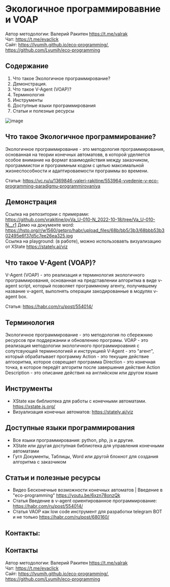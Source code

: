 # Экологичное программировавние и VOAP

Автор методологии: Валерий Ракитен https://t.me/valrak  
Чат: https://t.me/evaclick  
Cайт: https://lyumih.github.io/eco-programming/, https://github.com/Lyumih/eco-programming

## Содержание
1. Что такое Экологичное программирование?
1. Демонстрация.
1. Что такое V-Agent (VOAP)?
1. Терминология
1. Инструменты
1. Доступные языки программирования
1. Статьи и полезные ресурсы

![image](https://user-images.githubusercontent.com/32732179/205506905-eccc4709-0b42-48a2-b01c-79844f8bfd80.png)

## Что такое Экологичное программирование?
Экологичное программирование - это методология программирования, основанная на теории конечных автоматовв, в которой уделяется особое внимание на формат взаимодействия между заказчиком, программистои и программным кодом с целью максимальной жизнеспособности и адаптироваемости программы во времени.

Статья: https://vc.ru/u/1369846-valeri-rakitine/553964-vvedenie-v-eco-programming-paradigmu-programmirovaniya

## Демонстрация
Ссылка на репозитории с примерами: https://github.com/vrakitine/pyVa_U-010-N_2022-10-18/tree/Va_U-010-N__r1
Демо на документе word: https://hsto.org/r/w1560/getpro/habr/upload_files/68b/bb5/3b3/68bbb53b302495e6f37d5c7ee26ea325.jpg  
Ссылка на playground: (в работе), можно использовавть визуализацию от XState https://stately.ai/viz


##  Что такое V-Agent (VOAP)?
V-Agent (VOAP) - это реализация и терминология экологичного программирования, основанная на представлении алгоритма в виде v-agent script, который позволяет программному агенту, получившему название v-agent, выполнять операции закодированные в модулях v-agent box.

Статья: https://habr.com/ru/post/554014/

## Терминология
Экологичное программирование - это методология по сбережнию ресурсов при поддержании и обновлению програмы.
VOAP - это реализация методологии экологичного программироавния с сопутсвующей терминологией и инструкцией
V-Agent - это "агент", который обрабатывает программу
Action - это текущие действие алгооритма, которое соврещает программа
Direction - это конечная точка, в которое передёт алгоритм после завершения действия Action
Description - это описание действия на английском или другом языке

## Инструменты
- XState  как библиотека для работы с конечными автоматами. https://xstate.js.org/
- Визуализация конечных автоматов: https://stately.ai/viz

## Доступные языки программирования
- Все языки программирования: python, php, js и другие.
- XState или другая доступная библиотека для управления конечными автоматами
- Гугл Документы, Таблицы, Word или другой блокнот для создания алгоритма с заказчиком


## Статьи и полезные ресурсы
- Видео Бесконечные возможности конечных автоматов | Введение в "eco-programming" https://youtu.be/6xzn78onzQk
- Статья Введение в v-agent ориентированное программирование: https://habr.com/ru/post/554014/
- Статья VAOP как low code инструмент для разработки telegram BOT и не только https://habr.com/ru/post/680160/

## Контакты:

## Контакты
Автор методологии: Валерий Ракитен https://t.me/valrak  
Чат: https://t.me/evaclick  
Cайт: https://lyumih.github.io/eco-programming/, https://github.com/Lyumih/eco-programming
